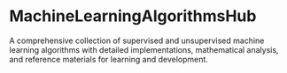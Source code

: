 # MachineLearningAlgorithmsHub
A comprehensive collection of supervised and unsupervised machine learning algorithms with detailed implementations, mathematical analysis, and reference materials for learning and development.
